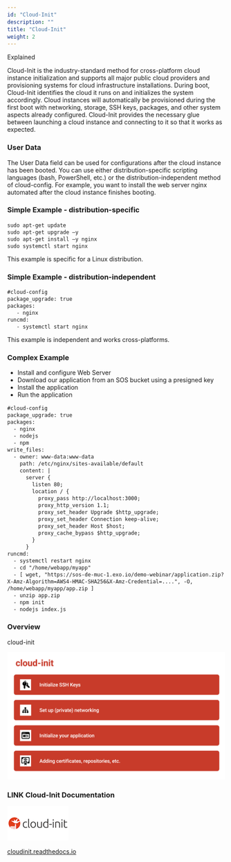 ```yaml
---
id: "Cloud-Init"
description: ""
title: "Cloud-Init"
weight: 2
---
```


Explained

Cloud-Init is the industry-standard method for cross-platform cloud instance initialization and supports all major public cloud providers and provisioning systems for cloud infrastructure installations. During boot, Cloud-Init identifies the cloud it runs on and initializes the system accordingly. Cloud instances will automatically be provisioned during the first boot with networking, storage, SSH keys, packages, and other system aspects already configured. Cloud-Init provides the necessary glue between launching a cloud instance and connecting to it so that it works as expected.

### User Data
The User Data field can be used for configurations after the cloud instance has been booted. You can use either distribution-specific scripting languages (bash, PowerShell, etc.) or the distribution-independent method of cloud-config. For example, you want to install the web server nginx automated after the cloud instance finishes booting.

### Simple Example - distribution-specific
```#!/bin/bash
sudo apt-get update
sudo apt-get upgrade –y
sudo apt-get install –y nginx
sudo systemctl start nginx
```

This example is specific for a Linux distribution.

### Simple Example - distribution-independent

```
#cloud-config
package_upgrade: true
packages: 
   - nginx
runcmd:
   - systemctl start nginx
```

This example is independent and works cross-platforms.

### Complex Example

- Install and configure Web Server
- Download our application from an SOS bucket using a presigned key
- Install the application
- Run the application

```
#cloud-config
package_upgrade: true
packages:
  - nginx
  - nodejs
  - npm
write_files:
  - owner: www-data:www-data
    path: /etc/nginx/sites-available/default
    content: |
      server {
        listen 80;
        location / {
          proxy_pass http://localhost:3000;
          proxy_http_version 1.1;
          proxy_set_header Upgrade $http_upgrade;
          proxy_set_header Connection keep-alive;
          proxy_set_header Host $host;
          proxy_cache_bypass $http_upgrade;
        }
      }
runcmd:
  - systemctl restart nginx
  - cd "/home/webapp/myapp"
  - [ wget, "https://sos-de-muc-1.exo.io/demo-webinar/application.zip?X-Amz-Algorithm=AWS4-HMAC-SHA256&X-Amz-Credential=....", -O, /home/webapp/myapp/app.zip ]
  - unzip app.zip
  - npm init
  - nodejs index.js
```

### Overview

cloud-init

![cloud-init-info](cloud-init-info.png)

### LINK Cloud-Init Documentation

![cloud-init-logo](cloud-init-logo.png)

[cloudinit.readthedocs.io](https://cloudinit.readthedocs.io/en/latest/#)
